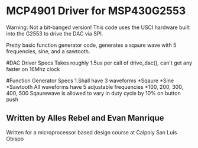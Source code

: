 # MCP4901 Driver for MSP430G2553
Warning: Not a bit-banged version! This code uses the USCI hardware built into the G2553 to drive the DAC via SPI. 

Pretty basic function generator code, generates a sqaure wave with 5 frequencies, sine, and a sawtooth.

#DAC Driver Specs
Takes roughly 1.5us per call of drive_dac(), can't get any faster on 16Mhz clock

#Function Generator Specs
1.Shall have 3 waveforms
  *Sqaure
  *Sine
  *Sawtooth
All waveforms have 5 adjustable frequencies
  *100, 200, 300, 400, 500
Sqaurewave is allowed to vary in duty cycle by 10% on button push

## Written by Alles Rebel and Evan Manrique
Written for a microprocessor based design course at Calpoly San Luis Obispo